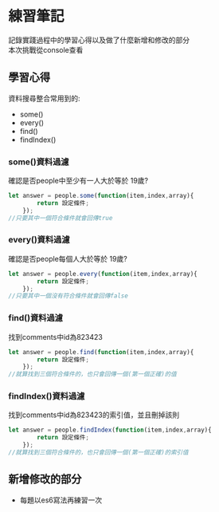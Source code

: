 

# 練習筆記

記錄實踐過程中的學習心得以及做了什麼新增和修改的部分  
本次挑戰從console查看


## 學習心得

資料搜尋整合常用到的:
* some()
* every()
* find()
* findIndex()


### some()資料過濾

確認是否people中至少有一人大於等於 19歲?

```js
let answer = people.some(function(item,index,array){
        return 設定條件;
    });
//只要其中一個符合條件就會回傳true
```
 
### every()資料過濾

確認是否people每個人大於等於 19歲?

```js
let answer = people.every(function(item,index,array){
        return 設定條件;
    });
//只要其中一個沒有符合條件就會回傳false
```
 
### find()資料過濾

找到comments中id為823423

```js
let answer = people.find(function(item,index,array){
        return 設定條件;
    });
//就算找到三個符合條件的，也只會回傳一個(第一個正確)的值
```
### findIndex()資料過濾

找到comments中id為823423的索引值，並且刪掉該則

```js
let answer = people.findIndex(function(item,index,array){
        return 設定條件;
    });
//就算找到三個符合條件的，也只會回傳一個(第一個正確)的索引值
```
  
## 新增修改的部分

* 每題以es6寫法再練習一次

